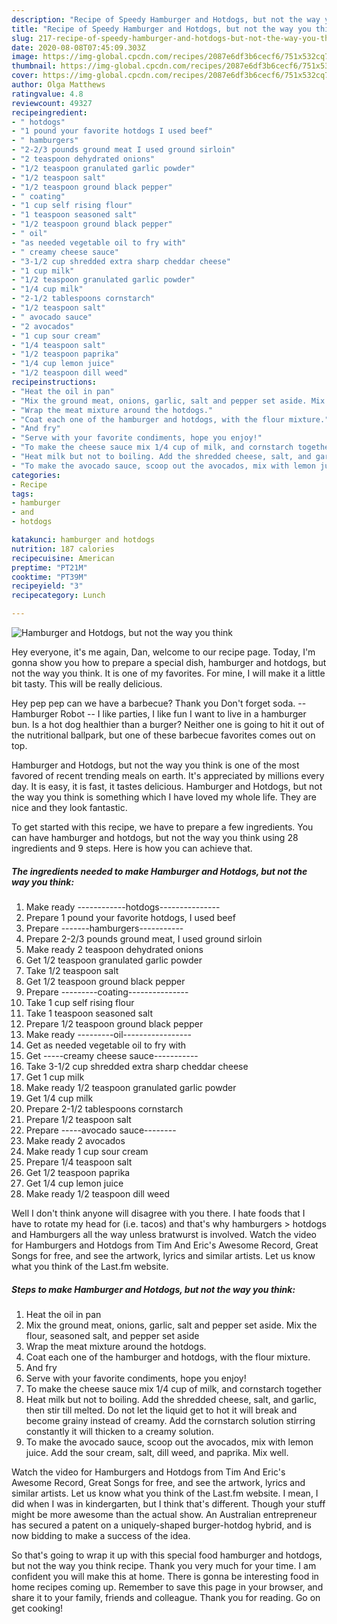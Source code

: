 ```yaml
---
description: "Recipe of Speedy Hamburger and Hotdogs, but not the way you think"
title: "Recipe of Speedy Hamburger and Hotdogs, but not the way you think"
slug: 217-recipe-of-speedy-hamburger-and-hotdogs-but-not-the-way-you-think
date: 2020-08-08T07:45:09.303Z
image: https://img-global.cpcdn.com/recipes/2087e6df3b6cecf6/751x532cq70/hamburger-and-hotdogs-but-not-the-way-you-think-recipe-main-photo.jpg
thumbnail: https://img-global.cpcdn.com/recipes/2087e6df3b6cecf6/751x532cq70/hamburger-and-hotdogs-but-not-the-way-you-think-recipe-main-photo.jpg
cover: https://img-global.cpcdn.com/recipes/2087e6df3b6cecf6/751x532cq70/hamburger-and-hotdogs-but-not-the-way-you-think-recipe-main-photo.jpg
author: Olga Matthews
ratingvalue: 4.8
reviewcount: 49327
recipeingredient:
- " hotdogs"
- "1 pound your favorite hotdogs I used beef"
- " hamburgers"
- "2-2/3 pounds ground meat I used ground sirloin"
- "2 teaspoon dehydrated onions"
- "1/2 teaspoon granulated garlic powder"
- "1/2 teaspoon salt"
- "1/2 teaspoon ground black pepper"
- " coating"
- "1 cup self rising flour"
- "1 teaspoon seasoned salt"
- "1/2 teaspoon ground black pepper"
- " oil"
- "as needed vegetable oil to fry with"
- " creamy cheese sauce"
- "3-1/2 cup shredded extra sharp cheddar cheese"
- "1 cup milk"
- "1/2 teaspoon granulated garlic powder"
- "1/4 cup milk"
- "2-1/2 tablespoons cornstarch"
- "1/2 teaspoon salt"
- " avocado sauce"
- "2 avocados"
- "1 cup sour cream"
- "1/4 teaspoon salt"
- "1/2 teaspoon paprika"
- "1/4 cup lemon juice"
- "1/2 teaspoon dill weed"
recipeinstructions:
- "Heat the oil in pan"
- "Mix the ground meat, onions, garlic, salt and pepper set aside. Mix the flour, seasoned salt, and pepper set aside"
- "Wrap the meat mixture around the hotdogs."
- "Coat each one of the hamburger and hotdogs, with the flour mixture."
- "And fry"
- "Serve with your favorite condiments, hope you enjoy!"
- "To make the cheese sauce mix 1/4 cup of milk, and cornstarch together"
- "Heat milk but not to boiling. Add the shredded cheese, salt, and garlic, then stir till melted. Do not let the liquid get to hot it will break and become grainy instead of creamy. Add the cornstarch solution stirring constantly it will thicken to a creamy solution."
- "To make the avocado sauce, scoop out the avocados, mix with lemon juice. Add the sour cream, salt, dill weed, and paprika. Mix well."
categories:
- Recipe
tags:
- hamburger
- and
- hotdogs

katakunci: hamburger and hotdogs 
nutrition: 187 calories
recipecuisine: American
preptime: "PT21M"
cooktime: "PT39M"
recipeyield: "3"
recipecategory: Lunch

---
```



![Hamburger and Hotdogs, but not the way you think](https://img-global.cpcdn.com/recipes/2087e6df3b6cecf6/751x532cq70/hamburger-and-hotdogs-but-not-the-way-you-think-recipe-main-photo.jpg)

Hey everyone, it's me again, Dan, welcome to our recipe page. Today, I'm gonna show you how to prepare a special dish, hamburger and hotdogs, but not the way you think. It is one of my favorites. For mine, I will make it a little bit tasty. This will be really delicious.

Hey pep pep can we have a barbecue? Thank you Don&#39;t forget soda. -- Hamburger Robot -- I like parties, I like fun I want to live in a hamburger bun. Is a hot dog healthier than a burger? Neither one is going to hit it out of the nutritional ballpark, but one of these barbecue favorites comes out on top.

Hamburger and Hotdogs, but not the way you think is one of the most favored of recent trending meals on earth. It's appreciated by millions every day. It is easy, it is fast, it tastes delicious. Hamburger and Hotdogs, but not the way you think is something which I have loved my whole life. They are nice and they look fantastic.


To get started with this recipe, we have to prepare a few ingredients. You can have hamburger and hotdogs, but not the way you think using 28 ingredients and 9 steps. Here is how you can achieve that.

<!--inarticleads1-->

##### The ingredients needed to make Hamburger and Hotdogs, but not the way you think:

1. Make ready  ------------hotdogs---------------
1. Prepare 1 pound your favorite hotdogs, I used beef
1. Prepare  -------hamburgers-----------
1. Prepare 2-2/3 pounds ground meat, I used ground sirloin
1. Make ready 2 teaspoon dehydrated onions
1. Get 1/2 teaspoon granulated garlic powder
1. Take 1/2 teaspoon salt
1. Get 1/2 teaspoon ground black pepper
1. Prepare  ---------coating---------------
1. Take 1 cup self rising flour
1. Take 1 teaspoon seasoned salt
1. Prepare 1/2 teaspoon ground black pepper
1. Make ready  ---------oil-----------------
1. Get as needed vegetable oil to fry with
1. Get  -----creamy cheese sauce-----------
1. Take 3-1/2 cup shredded extra sharp cheddar cheese
1. Get 1 cup milk
1. Make ready 1/2 teaspoon granulated garlic powder
1. Get 1/4 cup milk
1. Prepare 2-1/2 tablespoons cornstarch
1. Prepare 1/2 teaspoon salt
1. Prepare  -----avocado sauce--------
1. Make ready 2 avocados
1. Make ready 1 cup sour cream
1. Prepare 1/4 teaspoon salt
1. Get 1/2 teaspoon paprika
1. Get 1/4 cup lemon juice
1. Make ready 1/2 teaspoon dill weed


Well I don&#39;t think anyone will disagree with you there. I hate foods that I have to rotate my head for (i.e. tacos) and that&#39;s why hamburgers &gt; hotdogs and Hamburgers all the way unless bratwurst is involved. Watch the video for Hamburgers and Hotdogs from Tim And Eric&#39;s Awesome Record, Great Songs for free, and see the artwork, lyrics and similar artists. Let us know what you think of the Last.fm website. 

<!--inarticleads2-->

##### Steps to make Hamburger and Hotdogs, but not the way you think:

1. Heat the oil in pan
1. Mix the ground meat, onions, garlic, salt and pepper set aside. Mix the flour, seasoned salt, and pepper set aside
1. Wrap the meat mixture around the hotdogs.
1. Coat each one of the hamburger and hotdogs, with the flour mixture.
1. And fry
1. Serve with your favorite condiments, hope you enjoy!
1. To make the cheese sauce mix 1/4 cup of milk, and cornstarch together
1. Heat milk but not to boiling. Add the shredded cheese, salt, and garlic, then stir till melted. Do not let the liquid get to hot it will break and become grainy instead of creamy. Add the cornstarch solution stirring constantly it will thicken to a creamy solution.
1. To make the avocado sauce, scoop out the avocados, mix with lemon juice. Add the sour cream, salt, dill weed, and paprika. Mix well.


Watch the video for Hamburgers and Hotdogs from Tim And Eric&#39;s Awesome Record, Great Songs for free, and see the artwork, lyrics and similar artists. Let us know what you think of the Last.fm website. I mean, I did when I was in kindergarten, but I think that&#39;s different. Though your stuff might be more awesome than the actual show. An Australian entrepreneur has secured a patent on a uniquely-shaped burger-hotdog hybrid, and is now bidding to make a success of the idea. 

So that's going to wrap it up with this special food hamburger and hotdogs, but not the way you think recipe. Thank you very much for your time. I am confident you will make this at home. There is gonna be interesting food in home recipes coming up. Remember to save this page in your browser, and share it to your family, friends and colleague. Thank you for reading. Go on get cooking!
